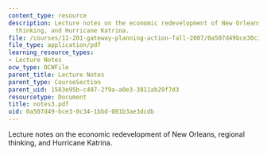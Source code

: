```yaml
---
content_type: resource
description: Lecture notes on the economic redevelopment of New Orleans, regional
  thinking, and Hurricane Katrina.
file: /courses/11-201-gateway-planning-action-fall-2007/0a507d49bce30c341bbd081b3ae3dcdb_notes3.pdf
file_type: application/pdf
learning_resource_types:
- Lecture Notes
ocw_type: OCWFile
parent_title: Lecture Notes
parent_type: CourseSection
parent_uid: 1583e95b-c487-2f9a-a0e3-3811ab29f7d3
resourcetype: Document
title: notes3.pdf
uid: 0a507d49-bce3-0c34-1bbd-081b3ae3dcdb
---
```

Lecture notes on the economic redevelopment of New Orleans, regional thinking, and Hurricane Katrina.

